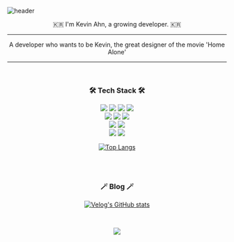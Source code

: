 ![header](https://capsule-render.vercel.app/api?type=waving&color=auto&height=300&section=header&text=ozofweird();&fontSize=90&animation=twinkling)

<p align="center">🇰🇷  I'm Kevin Ahn, a growing developer. 🇰🇷 </p>

<hr>
<p align="center">
    A developer who wants to be Kevin, the great designer of the movie 'Home Alone'
</p>
<hr>

<br>

<h3 align="center">🛠 Tech Stack 🛠</h3>

<p align="center">
    <img src="https://img.shields.io/badge/Java-007396?style=flat-square&logo=Java&logoColor=white"/></a>
    <img src="https://img.shields.io/badge/SpringBoot-6DB33F?style=flat-square&logo=Spring&logoColor=white"/></a>
    <img src="https://img.shields.io/badge/PHP-777BB4?style=flat-square&logo=php&logoColor=white"/></a> 
    <img src="https://img.shields.io/badge/MFC-00599C?style=flat-square&logo=C%2B%2B&logoColor=white"/></a> 
    <br>
    <img src="https://img.shields.io/badge/Mysql-0063B2?style=flat-square&logo=MySql&logoColor=white"/></a>
    <img src="https://img.shields.io/badge/Redis-DC382D?style=flat-square&logo=redis&logoColor=white"/></a> 
    <img src="https://img.shields.io/badge/MongoDB-47A248?style=flat-square&logo=mongodb&logoColor=white"/></a> 
    <br>
    <img src="https://img.shields.io/badge/aws-333664?style=flat-square&logo=amazon-aws&logoColor=white"/></a>
    <img src="https://img.shields.io/badge/docker-2496ED?style=flat-square&logo=docker&logoColor=white"/></a> 
    <br>
    <img src="https://img.shields.io/badge/VMware-607078?style=flat-square&logo=vmware&logoColor=white"/></a> 
    <img src="https://img.shields.io/badge/OWASP%20TOP10-000000?style=flat-square&logo=owasp&logoColor=white"/></a> 
</p>
<div align="center" style="text-align:center">  

[![Top Langs](https://github-readme-stats.vercel.app/api/top-langs/?username=ozofweird&layout=compact)](https://github.com/ozofweird/github-readme-stats)

</div>

<br><br>

<h3 align="center">🪄 Blog 🪄</h3>

<div align="center" style="text-align:center">  

[![Velog's GitHub stats](https://velog-readme-stats.vercel.app/api?name=ozofweird)](https://velog.io/@ozofweird)  

</div>

<br>

<p align="center">
    <a href="https://hits.seeyoufarm.com"><img src="https://hits.seeyoufarm.com/api/count/incr/badge.svg?url=https%3A%2F%2Fgithub.com%2Fozofweird%2Fhit-counter&count_bg=%23F9EBDE&title_bg=%23815854&icon=github.svg&icon_color=%23E7E7E7&title=hits&edge_flat=false"/><a>
</p>